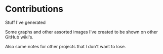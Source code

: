 # Contributions
Stuff I've generated

Some graphs and other assorted images I've created to be shown on 
other GitHub wiki's.

Also some notes for other projects that I don't want to lose.
